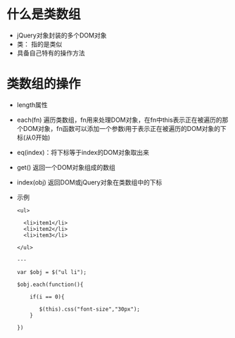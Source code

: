 # 什么是类数组

* jQuery对象封装的多个DOM对象
* 类： 指的是类似
* 具备自己特有的操作方法

# 类数组的操作

* length属性

* each\(fn\) 遍历类数组，fn用来处理DOM对象，在fn中this表示正在被遍历的那个DOM对象，fn函数可以添加一个参数i用于表示正在被遍历的DOM对象的下标\(从0开始\)

* eq\(index\)：将下标等于index的DOM对象取出来

* get\(\) 返回一个DOM对象组成的数组

* index\(obj\) 返回DOM或jQuery对象在类数组中的下标

* 示例

  ```
  <ul>

    <li>item1</li>
    <li>item2</li>
    <li>item3</li>

  </ul>

  --- 

  var $obj = $("ul li");
  
  $obj.each(function(){

      if(i == 0){
 
         $(this).css("font-size","30px");
      }

  })
  ```


